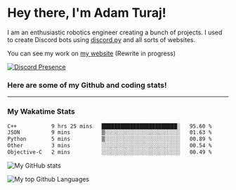 # Hey there, I'm Adam Turaj!

I am an enthusiastic robotics engineer creating a bunch of projects. I used to create Discord bots using [discord.py](https://github.com/Rapptz/discord.py) and all sorts of websites.

You can see my work on [my website](https://adamturaj.com) (Rewrite in progress)

[![Discord Presence](https://lanyard.cnrad.dev/api/374147012599218176)](https://discord.com/users/374147012599218176)

### Here are some of my Github and coding stats!

---
### My Wakatime Stats
<!--START_SECTION:waka-->

```txt
C++           9 hrs 25 mins   ████████████████████████░   95.60 %
JSON          9 mins          ▒░░░░░░░░░░░░░░░░░░░░░░░░   01.63 %
Python        5 mins          ▒░░░░░░░░░░░░░░░░░░░░░░░░   00.89 %
Other         3 mins          ░░░░░░░░░░░░░░░░░░░░░░░░░   00.54 %
Objective-C   2 mins          ░░░░░░░░░░░░░░░░░░░░░░░░░   00.49 %
```

<!--END_SECTION:waka-->

![My GitHub stats](https://github-readme-stats.vercel.app/api?username=AdamTuraj&count_private=true&theme=dark)

![My top Github Languages](https://github-readme-stats.vercel.app/api/top-langs/?username=AdamTuraj&layout=compact&count_private=true&theme=dark)

